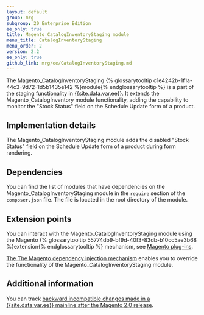 ```yaml
---
layout: default
group: mrg
subgroup: 20_Enterprise Edition
ee_only: true
title: Magento_CatalogInventoryStaging module
menu_title: CatalogInventoryStaging
menu_order: 2
version: 2.2
ee_only: true
github_link: mrg/ee/CatalogInventoryStaging.md
---
```


The Magento_CatalogInventoryStaging {% glossarytooltip c1e4242b-1f1a-44c3-9d72-1d5b1435e142 %}module{% endglossarytooltip %} is a part of the staging functionality in {{site.data.var.ee}}. It extends the Magento_CatalogInventory module functionality, adding the capability to monitor the "Stock Status" field on the Schedule Update form of a product.

## Implementation details

The Magento_CatalogInventoryStaging module adds the disabled "Stock Status" field on the Schedule Update form of a product during form rendering.

## Dependencies

You can find the list of modules that have dependencies on the Magento_CatalogInventoryStaging module in the `require` section of the `composer.json` file. The file is located in the root directory of the module.

## Extension points

You can interact with the Magento_CatalogInventoryStaging module using the Magento {% glossarytooltip 55774db9-bf9d-40f3-83db-b10cc5ae3b68 %}extension{% endglossarytooltip %} mechanism, see [Magento plug-ins](http://devdocs.magento.com/guides/v2.2/extension-dev-guide/plugins.html).

[The The Magento dependency injection mechanism](http://devdocs.magento.com/guides/v2.2/extension-dev-guide/depend-inj.html) enables you to override the functionality of the Magento_CatalogInventoryStaging module.

## Additional information

You can track [backward incompatible changes made in a {{site.data.var.ee}} mainline after the Magento 2.0 release](http://devdocs.magento.com/guides/v2.0/release-notes/changes/ee_changes.html).
